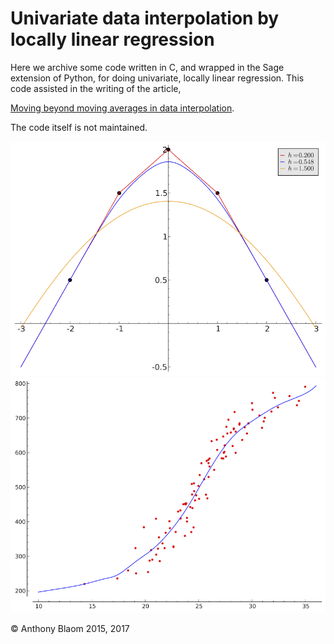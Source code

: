 # Univariate data interpolation by locally linear regression

Here we archive some code written in C, and wrapped in the Sage extension of Python, for doing univariate, locally linear regression. This code assisted in the writing of the article, 

   [Moving beyond moving averages in data interpolation](smoothers.pdf). 
   
The code itself is not maintained.

![Univariate interpolated data](babel.png)
![Univariate interpolated icecream sales data](icecream.png)

&copy; Anthony Blaom 2015, 2017
